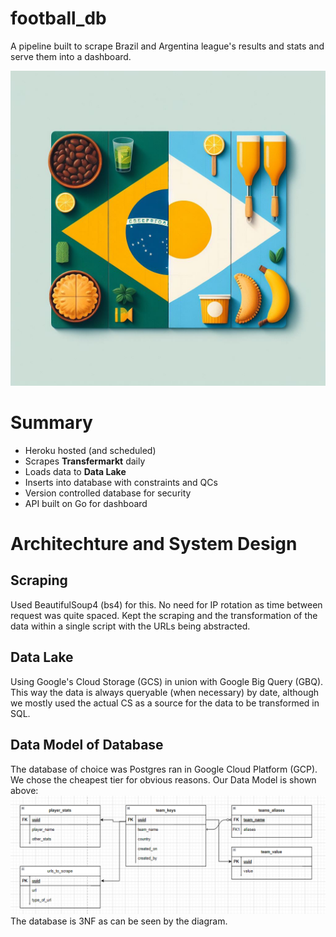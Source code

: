 # **football_db**
A pipeline built to scrape Brazil and Argentina league's results and stats and serve them into a dashboard.

![logo](logo.jfif "Logo")

# **Summary**
- Heroku hosted (and scheduled)
- Scrapes **Transfermarkt** daily
- Loads data to **Data Lake**
- Inserts into database with constraints and QCs
- Version controlled database for security
- API built on Go for dashboard

# **Architechture and System Design**

## **Scraping**
Used BeautifulSoup4 (bs4) for this. 
No need for IP rotation as time between request was quite spaced. 
Kept the scraping and the transformation of the data within a single script with the URLs being abstracted.

## **Data Lake**
Using Google's Cloud Storage (GCS) in union with Google Big Query (GBQ). This way the data is always queryable (when necessary) by date, although
we mostly used the actual CS as a source for the data to be transformed in SQL.

## **Data Model of Database**
The database of choice was Postgres ran in Google Cloud Platform (GCP). We chose the cheapest tier for obvious reasons.
Our Data Model is shown above:
![main_db](main_db.PNG "Main Model")
The database is 3NF as can be seen by the diagram.
